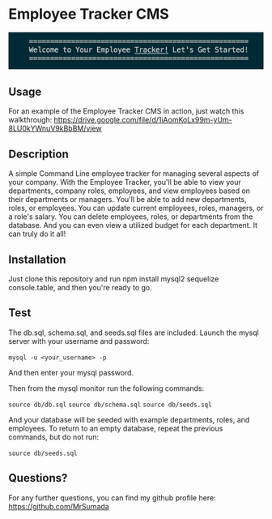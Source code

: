 # Employee Tracker CMS

<img width="1048" alt="employee-worker-cms-screenshot" src='assets/images/cms_screenshot.png'>

## Usage

For an example of the Employee Tracker CMS in action, just watch this walkthrough: https://drive.google.com/file/d/1iAomKoLx99m-yUm-8LU0kYWnuV9kBbBM/view

## Description

A simple Command Line employee tracker for managing several aspects of your company.  With the Employee Tracker, you'll be able to view your departments, company roles, employees, and view employees based on their departments or managers. You'll be able to add new departments, roles, or employees. You can update current employees, roles, managers, or a role's salary.  You can delete employees, roles, or departments from the database. And you can even view a utilized budget for each department.  It can truly do it all! 

## Installation

Just clone this repository and run npm install mysql2 sequelize console.table, and then you're ready to go.

## Test

The db.sql, schema.sql, and seeds.sql files are included. Launch the mysql server with your username and password: 

`mysql -u <your_username> -p`

And then enter your mysql password. 


Then from the mysql monitor run the following commands:

`source db/db.sql`
`source db/schema.sql`
`source db/seeds.sql`

And your database will be seeded with example departments, roles, and employees.
To return to an empty database, repeat the previous commands, but do not run:

`source db/seeds.sql`


## Questions?

For any further questions, you can find my github profile here: https://github.com/MrSumada
